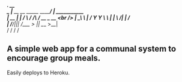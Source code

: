 ___.                           __                <br />
\_ |__  __ __  _____   _______/  |_  ___________ <br />
 | __ \|  |  \/     \ /  ___/\   __\/ __ \_  __ \<br />
 | \_\ \  |  /  Y Y  \\___ \  |  | \  ___/|  | \/<br />
 |___  /____/|__|_|  /____  > |__|  \___  >__|   <br />
     \/            \/     \/            \/       <br />


## A simple web app for a communal system to encourage group meals.

Easily deploys to Heroku.